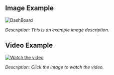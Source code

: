 ## Image Example
![DashBoard](https://github.com/user-attachments/assets/0ed1c9f4-30bb-4bcc-827e-693a9821afa8)

*Description: This is an example image description.*

## Video Example
[![Watch the video](https://img.youtube.com/vi/KXRWE_4fH4k/0.jpg)](https://youtu.be/KXRWE_4fH4k)

*Description: Click the image to watch the video.*

